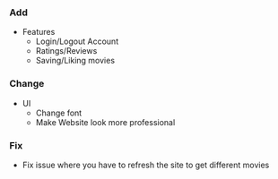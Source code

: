 ### Add
- Features
  - Login/Logout Account
  - Ratings/Reviews
  - Saving/Liking movies
### Change
- UI
  - Change font
  - Make Website look more professional
### Fix
- Fix issue where you have to refresh the site to get different movies